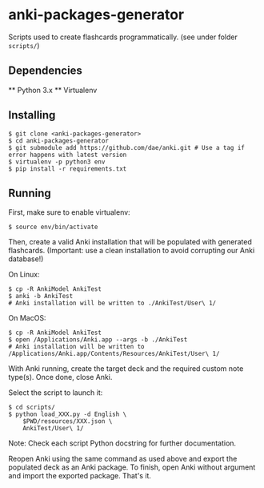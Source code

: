 # anki-packages-generator

Scripts used to create flashcards programmatically. (see under folder `scripts/`)

## Dependencies

** Python 3.x
** Virtualenv

## Installing

```
$ git clone <anki-packages-generator>
$ cd anki-packages-generator
$ git submodule add https://github.com/dae/anki.git # Use a tag if error happens with latest version
$ virtualenv -p python3 env
$ pip install -r requirements.txt
```

## Running

First, make sure to enable virtualenv:

```
$ source env/bin/activate
```

Then, create a valid Anki installation that will be populated with generated flashcards.
(Important: use a clean installation to avoid corrupting our Anki database!)

On Linux:

```
$ cp -R AnkiModel AnkiTest
$ anki -b AnkiTest
# Anki installation will be written to ./AnkiTest/User\ 1/
```

On MacOS:

```
$ cp -R AnkiModel AnkiTest
$ open /Applications/Anki.app --args -b ./AnkiTest
# Anki installation will be written to /Applications/Anki.app/Contents/Resources/AnkiTest/User\ 1/
```

With Anki running, create the target deck and the required custom note type(s). Once done, close Anki.

Select the script to launch it:
```
$ cd scripts/
$ python load_XXX.py -d English \
    $PWD/resources/XXX.json \
    AnkiTest/User\ 1/
```

Note: Check each script Python docstring for further documentation.

Reopen Anki using the same command as used above and export the populated deck as an Anki package. To finish, open Anki without argument and import the exported package. That's it.

